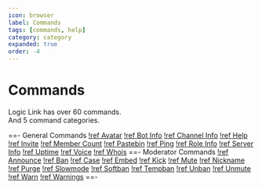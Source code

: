 ```yaml
---
icon: browser
label: Commands
tags: [commands, help]
category: category
expanded: true
order: -4
---
```


# Commands
Logic Link has over 60 commands.<br />
And 5 command categories.

==- General Commands
[!ref Avatar](./General/avatar.md)
[!ref Bot Info](./General/botinfo.md)
[!ref Channel Info](./General/channelinfo.md)
[!ref Help](./General/help.md)
[!ref Invite](./General/invite.md)
[!ref Member Count](./General/membercount.md)
[!ref Pastebin](./General/pastebin.md)
[!ref Ping](./General/ping.md)
[!ref Role Info](./General/roleinfo.md)
[!ref Server Info](./General/serverinfo.md)
[!ref Uptime](./General/uptime.md)
[!ref Voice](./General/voice.md)
[!ref Whois](./General/whois.md)
==- Moderator Commands
[!ref Announce](./Moderator/announce.md)
[!ref Ban](./Moderator/ban.md)
[!ref Case](./Moderator/case.md)
[!ref Embed](./Moderator/embed.md)
[!ref Kick](./Moderator/kick.md)
[!ref Mute](./Moderator/mute.md)
[!ref Nickname](./Moderator/nickname.md)
[!ref Purge](./Moderator/purge.md)
[!ref Slowmode](./Moderator/slowmode.md)
[!ref Softban](./Moderator/softban.md)
[!ref Tempban](./Moderator/tempban.md)
[!ref Unban](./Moderator/unban.md)
[!ref Unmute](./Moderator/unmute.md)
[!ref Warn](./Moderator/warn.md)
[!ref Warnings](./Moderator/warnings.md)
==-